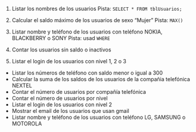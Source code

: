 1. Listar los nombres de los usuarios
  Pista: `SELECT * FROM tblUsuarios;`
2. Calcular el saldo máximo de los usuarios de sexo “Mujer”
  Pista: `MAX()`
3. Listar nombre y teléfono de los usuarios con teléfono NOKIA, BLACKBERRY o SONY
  Pista: usad `WHERE`
4. Contar los usuarios sin saldo o inactivos

5. Listar el login de los usuarios con nivel 1, 2 o 3

- Listar los números de teléfono con saldo menor o igual a 300
- Calcular la suma de los saldos de los usuarios de la compañia telefónica NEXTEL
- Contar el número de usuarios por compañía telefónica
- Contar el número de usuarios por nivel
- Listar el login de los usuarios con nivel 2
- Mostrar el email de los usuarios que usan gmail
- Listar nombre y teléfono de los usuarios con teléfono LG, SAMSUNG o MOTOROLA